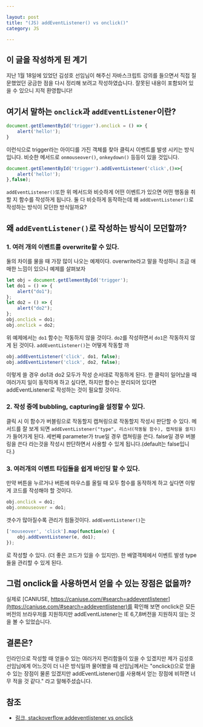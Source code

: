 ```yaml
---

layout: post
title: "(JS) addEventListener() vs onclick()"
category: JS 

---
```


## 이 글을 작성하게 된 계기
지난 1월 18일에 있었던 김성호 선임님이 해주신 자바스크립트 강의를 들으면서 직접 질문했었던 궁금한 점을 다시 정리해 보려고 작성하였습니다. 잘못된 내용이 포함되어 있을 수 있으니 지적 환영합니다!

## 여기서 말하는 `onclick`과 `addEventListener`이란?
```js
document.getElementById('trigger').onclick = () => {
    alert('hello!');
}
```
이런식으로 trigger라는 아이디를 가진 객체를 찾아 클릭시 이벤트를 발생 시키는 방식입니다. 비슷한 메서드로 `onmouseover()`, `onkeydown()` 등등이 있을 것입니다.
```js
document.getElementById('trigger').addEventListener('click',()=>{
    alert('hello!');
},false);
```
`addEventListener()`또한 위 메서드와 비슷하게 어떤 이벤트가 있으면 어떤 행동을 취할 지 함수를 작성하게 됩니다. 둘 다 비슷하게 동작하는데 왜 `addEventListener()`로 작성하는 방식이 모던한 방식일까요?

## 왜 `addEventListener()`로 작성하는 방식이 모던할까?
### 1. 여러 개의 이벤트를 overwrite할 수 있다.
둘의 차이를 물을 때 가장 많이 나오는 예제이다.
overwrite라고 말을 작성하니 조금 애매한 느낌이 있으니 예제를 살펴보자
```js
let obj = document.getElementById('trigger');
let do1 = () => {
    alert("do1");
};
let do2 = () => {
    alert("do2");
};
obj.onclick = do1;
obj.onclick = do2;
```
위 예제에서는 `do1` 함수는 작동하지 않을 것이다. `do2`를 작성하면서 `do1`은 작동하지 않게 된 것이다. `addEventListener()`는 어떻게 작동할 까

```js
obj.addEventListener('click', do1, false);
obj.addEventListener('click', do2, false);
```
이렇게 쓸 경우 do1과 do2 모두가 작성 순서대로 작동하게 된다.
한 클릭이 일어났을 때 여러가지 일이 동작하게 하고 싶다면, 하지만 함수는 분리되어 있다면 addEventListener로 작성하는 것이 필요할 것이다.

### 2. 작성 중에 bubbling, capturing을 설정할 수 있다.
클릭 시 이 함수가 버블링으로 작동할지 캡쳐링으로 작동할지 작성시 판단할 수 있다. 메서드를 잘 보게 되면 `addEventListener("type", 리스너(작동될 함수), 캡쳐링을 쓸지)`가 들어가게 된다. 세번째 parameter가 true일 경우 캡쳐링을 쓴다. false일 경우 버블링을 쓴다 라는것을 작성시 판단하면서 사용할 수 있게 됩니다.(default는 false입니다.)

### 3. 여러개의 이벤트 타입들을 쉽게 바인딩 할 수 있다.
만약 버튼을 누르거나 버튼에 마우스를 올릴 때 모두 함수를 동작하게 하고 싶다면 이렇게 코드를 작성해야 할 것이다.
```js
obj.onclick = do1;
obj.onmouseover = do1;
```
갯수가 많아질수록 관리가 힘들것이다. `addEventListener()`는
```js
['mouseover', 'click'].map(function(e) {
    obj.addEventListener(e, do1);
});
```
로 작성할 수 있다. (더 좋은 코드가 있을 수 있지만). 한 배열객체에서 이벤트 발생 type들을 관리할 수 있게 된다.

## 그럼 onclick을 사용하면서 얻을 수 있는 장점은 없을까?
실제로 [CANIUSE, https://caniuse.com/#search=addeventlistener](https://caniuse.com/#search=addeventlistener)를 확인해 보면 onclick은 모든 버전의 브라우저를 지원하지만 addEventListener는 IE 6,7,8버전을 지원하지 않는 것을 볼 수 있었습니다. 

## 결론은?
인라인으로 작성할 때 얻을수 있는 여러가지 편리함들이 있을 수 있겠지만 제가 김성호 선임님에게 어느것이 더 나은 방식일까 물어봤을 때 선임님께서는 "onclick()으로 얻을 수 있는 장점이 물론 있겠지만 addEventListener()를 사용해서 얻는 장점에 비하면 너무 적을 것 같다." 라고 말해주셨습니다. 

## 참조
* [링크, stackoverflow addeventlistener vs onclick](https://stackoverflow.com/questions/6348494/addeventlistener-vs-onclick)


<br/><br/>
